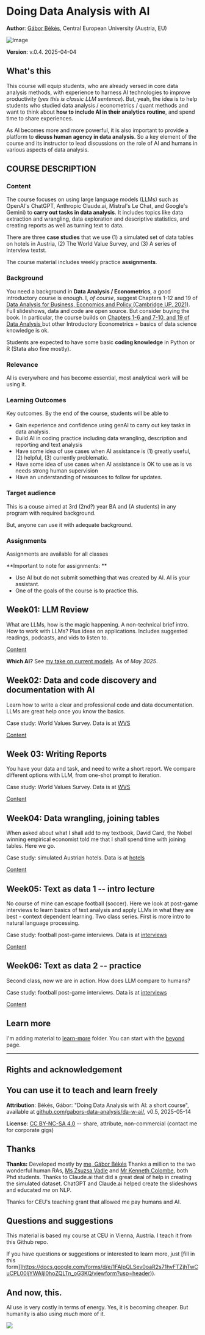 # Doing Data Analysis with AI

**Author**: [Gábor Békés](https://sites.google.com/site/bekesg/), Central European University (Austria, EU)

![Image](images/gabors-data-analysis-with-ai.png)

**Version**: v.0.4. 2025-04-04 

## What's this

This course will equip students, who are already versed in core data analysis methods, with experience to harness AI technologies to improve productivity (*yes this is classic LLM sentence*). But, yeah, the idea is to help students who studied data analysis / econometrics / quant methods and want to think about **how to include AI in their analytics routine**, and spend time to share experiences. 

As AI becomes more and more powerful, it is also important to provide a platform to **dicuss human agency in data analysis**. So a key element of the course and its instructor to lead discussions on the role of AI and humans in various aspects of data analysis. 

## COURSE DESCRIPTION

### Content

The course focuses on using large language models (LLMs) such as OpenAI's ChatGPT, Anthropic Claude.ai, Mistral's Le Chat, and Google's Gemini) to **carry out tasks in data analysis**. It includes topics like data extraction and wrangling, data exploration and descriptive statistics, and creating reports as well as turning text to data. 

There are three **case studies** that we use (1) a simulated set of data tables on hotels in Austria, (2) The World Value Survey, and (3) A series of interview textst. 

The course material includes weekly practice **assignments**. 

### Background

You need a background in **Data Analysis / Econometrics**, a good introductory course is enough. I, *of course*, suggest Chapters 1-12 and 19 of [Data Analysis for Business, Economics and Policy (Cambridge UP, 2021)](https://gabors-data-analysis.com/getting-started). Full slideshows, data and code are open source. But consider buying the book. 
In particular, the course builds on [Chapters 1-6 and 7-10, and 19 of Data Analysis ](https://gabors-data-analysis.com/chapter-details/) but other Introductory Econometrics + basics of data science knowledge is ok.

Students are expected to have some basic **coding knowledge** in Python or R (Stata also fine mostly). 

### Relevance

AI is everywhere and has become essential, most analytical work will be using it.

### Learning Outcomes

Key outcomes. By the end of the course, students will be able to

* Gain experience and confidence using genAI to carry out key tasks in data analysis.
* Build AI in coding practice including data wrangling, description and reporting and text analysis
* Have some idea of use cases when AI assistance is (1) greatly useful, (2) helpful, (3) currently problematic. 
* Have some idea of use cases when AI assistance is OK to use as is vs needs strong human supervision
* Have an understanding of resources to follow for updates. 

### Target audience

This is a couse aimed at 3rd (2nd?) year BA and (A students) in any program with required background. 

But, anyone can use it with adequate background. 


### Assignments

Assignments are available for all classes

**Important to note for assignments: **
* Use AI but do not submit something that was created by AI. AI is your assistant.
* One of the goals of the course is to practice this. 

## Week01: LLM Review

What are LLMs, how is the magic happening. A non-technical brief intro. How to work with LLMs? Plus ideas on applications. Includes suggested readings, podcasts, and vids to listen to. 

[Content](/week01)

**Which AI?** See [my take on current models](week01/assets/which-ai.md). As of *May 2025*. 


## Week02: Data and code discovery and documentation with AI

Learn how to write a clear and professional code and data documentation. LLMs are great help once you know the basics. 

Case study: World Values Survey. Data is at [WVS](/data/VWS)

[Content](/week02)


## Week 03: Writing Reports

You have your data and task, and need to write a short report. We compare different options with LLM, from one-shot prompt to iteration. 

Case study: World Values Survey. Data is at [WVS](/data/VWS)

[Content](/week03)


## Week04: Data wrangling, joining tables

When asked about what I shall add to my textbook, David Card, the Nobel winning empirical economist told me that I shall spend time with joining tables. Here we go. 

Case study: simulated Austrian hotels. Data is at [hotels](/data/austria-hotels)

[Content](/week04)

## Week05: Text as data 1 -- intro lecture

No course of mine can escape football (soccer). Here we look at post-game interviews to learn basics of text analysis and apply LLMs in what they are best - context dependent learning. Two class series. First is more intro to natural language processing. 

Case study: football post-game interviews. Data is at [interviews](/data/interviews)

[Content](/week05)

## Week06: Text as data 2 -- practice

Second class, now we are in action. How does LLM compare to humans? 

Case study: football post-game interviews. Data is at [interviews](/data/interviews)

[Content](/week06)

## Learn more

I'm adding material to [learn-more](/learn-more) folder. You can start with the [beyond](/learn-more/beyond.md) page. 

---

## Rights and acknowledgement 

## You can use it to teach and learn freely

**Attribution**: Békés, Gábor: "Doing Data Analysis with AI: a short course", available at [github.com/gabors-data-analysis/da-w-ai/](https://github.com/gabors-data-analysis/da-w-ai/), v0.5, 2025-05-14

**License**: [CC BY-NC-SA 4.0](https://creativecommons.org/licenses/by-nc-sa/4.0/) -- share, attribute, non-commercial (contact me for corporate gigs)

## Thanks

**Thanks:** Developed mostly by [me, Gábor Békés](https://bsky.app/profile/gaborbekes.bsky.social) Thanks a million to the two wonderful human RAs, [Ms Zsuzsa Vadle](https://bsky.app/profile/zsuzsannavadle.bsky.social) and [Mr Kenneth Colombe](https://bsky.app/profile/kcolombe24.bsky.social), both Phd students. Thanks to Claude.ai that did a great deal of help in creating the simulated dataset. ChatGPT and Claude.ai helped create the slideshows and educated *me* on NLP. 

Thanks for CEU's teaching grant that allowed me pay humans and AI. 

## Questions and suggestions

This material is based my course at CEU in Vienna, Austria. I teach it from this Github repo. 

If you have questions or suggestions or interested to learn more, just [fill in this form]]https://docs.google.com/forms/d/e/1FAIpQLSev0oaR2s71hvFTZjhTwCuCPL00ljYWAIjl0hoZQLTn_oG3KQ/viewform?usp=header)). 

## And now, this.

AI use is very costly in terms of energy. Yes, it is becoming cheaper. But humanity is also using *much* more of it. 

![](images/ai-energy-cost.jpeg)

